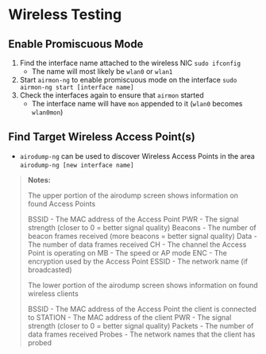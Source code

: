 # Wireless Testing

## Enable Promiscuous Mode

1) Find the interface name attached to the wireless NIC
   `sudo ifconfig`
   * The name will most likely be `wlan0` or `wlan1`
2) Start `airmon-ng` to enable promiscuous mode on the interface
   `sudo airmon-ng start [interface name]`
3) Check the interfaces again to ensure that `airmon` started
   * The interface name will have `mon` appended to it (`wlan0` becomes `wlan0mon`)

## Find Target Wireless Access Point(s)

* `airodump-ng` can be used to discover Wireless Access Points in the area
   `airodump-ng [new interface name]`

> __Notes:__
>
> The upper portion of the airodump screen shows information on found Access Points
>
> BSSID		- The MAC address of the Access Point
> PWR		- The signal strength (closer to 0 = better signal quality)
> Beacons	- The number of beacon frames received (more beacons = better signal quality)
> Data		- The number of data frames received
> CH		- The channel the Access Point is operating on
> MB		- The speed or AP mode
> ENC		- The encryption used by the Access Point
> ESSID		- The network name (if broadcasted)
>
> The lower portion of the airodump screen shows information on found wireless clients
>
> BSSID		- The MAC address of the Access Point the client is connected to
> STATION	- The MAC address of the client
> PWR		- The signal strength (closer to 0 = better signal quality)
> Packets	- The number of data frames received
> Probes	- The network names that the client has probed


